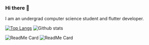 ### Hi there 👋
I am an undergrad computer science student and flutter developer.

[![Top Langs](https://github-readme-stats.vercel.app/api/top-langs/?username=MHFerdous&layout=compact&theme=vision-friendly-dark)](https://github.com/anuraghazra/github-readme-stats) ![Github stats](https://github-readme-stats.vercel.app/api?username=MHFerdous)

![ReadMe Card](https://github-readme-stats.vercel.app/api/pin/?username=MHFerdous&repo=My_Campus_Project) ![ReadMe Card](https://github-readme-stats.vercel.app/api/pin/?username=MHFerdous&repo=Crafty_Bay_E-Commerce_Project)




